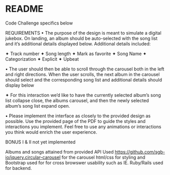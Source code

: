 # README

Code Challenge specifics below

REQUIREMENTS
• The purpose of the design is meant to simulate a digital jukebox. On landing, an album should be auto-selected 
with the song list and it’s additional details displayed below. Additional details included:

✦ Track number
✦ Song length
✦ Mark as favorite
✦ Song Name
✦ Categorization
✦ Explicit
✦ Upbeat

• The user should then be able to scroll through the carousel both in the left and right directions.
When the user scrolls, the next album in the carousel should select and the corresponding song list and additional details should display below

✦ For this interaction we’d like to have the currently selected album’s song list collapse close, the albums carousel, and then the newly selected album’s song list expand open.

• Please implement the interface as closely to the provided design as possible.
Use the provided page of the PDF to guide the styles and interactions you implement. Feel free to use any animations or interactions you think would enrich the user experience.

BONUS I & II not yet implemented


Albums and songs attained from provided API
Used https://github.com/sgb-io/jquery.circular-carousel for the carousel
html/css for styling and Bootstrap used for for cross browswer usability such as IE.
Ruby/Rails used for backend.
